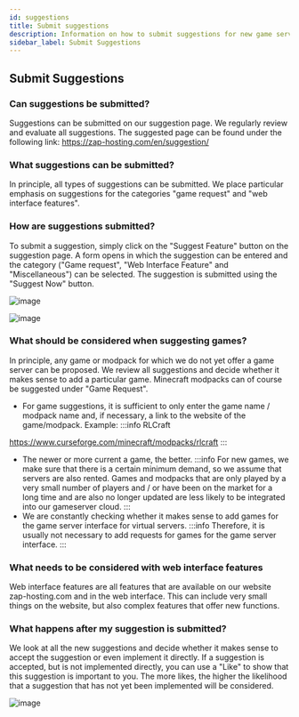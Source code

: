 ```yaml
---
id: suggestions
title: Submit suggestions
description: Information on how to submit suggestions for new game servers and features on ZAP-Hosting - ZAP-Hosting.com documentation
sidebar_label: Submit Suggestions
---
```

## Submit Suggestions
### Can suggestions be submitted?
Suggestions can be submitted on our suggestion page. We regularly review and evaluate all suggestions. The suggested page can be found under the following link:
 https://zap-hosting.com/en/suggestion/

### What suggestions can be submitted?
In principle, all types of suggestions can be submitted. We place particular emphasis on suggestions for the categories "game request" and "web interface features".

### How are suggestions submitted?
To submit a suggestion, simply click on the "Suggest Feature" button on the suggestion page. A form opens in which the suggestion can be entered and the category ("Game request", "Web Interface Feature" and "Miscellaneous") can be selected. The suggestion is submitted using the "Suggest Now" button.

![image](https://user-images.githubusercontent.com/61953937/159140324-2bfd5859-dca8-4ab7-acb9-27827a64b4d0.png)

![image](https://user-images.githubusercontent.com/61953937/159140332-579872bd-c343-4458-b4b1-05cdb500805f.png)

### What should be considered when suggesting games?
In principle, any game or modpack for which we do not yet offer a game server can be proposed. We review all suggestions and decide whether it makes sense to add a particular game. Minecraft modpacks can of course be suggested under "Game Request".
* For game suggestions, it is sufficient to only enter the game name / modpack name and, if necessary, a link to the website of the game/modpack. Example:
:::info
RLCraft

https://www.curseforge.com/minecraft/modpacks/rlcraft
:::
* The newer or more current a game, the better.
:::info
For new games, we make sure that there is a certain minimum demand, so we assume that servers are also rented. Games and modpacks that are only played by a very small number of players and / or have been on the market for a long time and are also no longer updated are less likely to be integrated into our gameserver cloud.
:::
* We are constantly checking whether it makes sense to add games for the game server interface for virtual servers.
:::info
Therefore, it is usually not necessary to add requests for games for the game server interface.
:::


### What needs to be considered with web interface features
Web interface features are all features that are available on our website zap-hosting.com and in the web interface. This can include very small things on the website, but also complex features that offer new functions.


### What happens after my suggestion is submitted?
We look at all the new suggestions and decide whether it makes sense to accept the suggestion or even implement it directly. If a suggestion is accepted, but is not implemented directly, you can use a "Like" to show that this suggestion is important to you. The more likes, the higher the likelihood that a suggestion that has not yet been implemented will be considered.

![image](https://user-images.githubusercontent.com/61953937/159140342-f1973bc0-4dd7-4520-9d7e-3daebe995c30.png)
